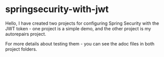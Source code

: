 # springsecurity-with-jwt

Hello,
I have created two projects for configuring Spring Security with the JWT token - 
one project is a simple demo, and the other project is my autorepairs project.

For more details about testing them - you can see the adoc files in both project folders.
